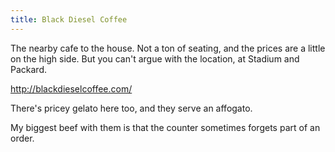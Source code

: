 ```yaml
---
title: Black Diesel Coffee
---
```

The nearby cafe to the house. Not a ton of seating, and the
prices are a little on the high side. But you can't argue with
the location, at Stadium and Packard.

http://blackdieselcoffee.com/

There's pricey gelato here too, and they serve an affogato.

My biggest beef with them is that the counter sometimes
forgets part of an order.

